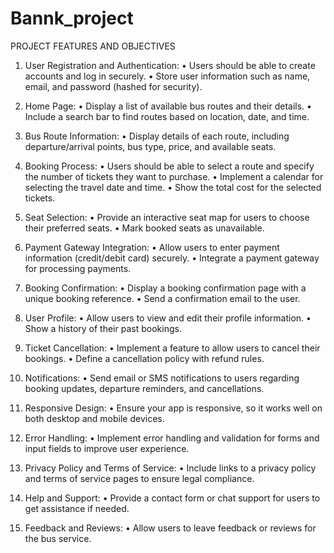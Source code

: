 # Bannk_project
PROJECT FEATURES AND OBJECTIVES

1. User Registration and Authentication:
•	Users should be able to create accounts and log in securely.
•	Store user information such as name, email, and password (hashed for security).
2. Home Page:
•	Display a list of available bus routes and their details.
•	Include a search bar to find routes based on location, date, and time.
3. Bus Route Information:
•	Display details of each route, including departure/arrival points, bus type, price, and available seats.
4. Booking Process:
•	Users should be able to select a route and specify the number of tickets they want to purchase.
•	Implement a calendar for selecting the travel date and time.
•	Show the total cost for the selected tickets.
5. Seat Selection:
•	Provide an interactive seat map for users to choose their preferred seats.
•	Mark booked seats as unavailable.
6. Payment Gateway Integration:
•	Allow users to enter payment information (credit/debit card) securely.
•	Integrate a payment gateway for processing payments.
7. Booking Confirmation:
•	Display a booking confirmation page with a unique booking reference.
•	Send a confirmation email to the user.
8. User Profile:
•	Allow users to view and edit their profile information.
•	Show a history of their past bookings.

9. Ticket Cancellation:
•	Implement a feature to allow users to cancel their bookings.
•	Define a cancellation policy with refund rules.
10. Notifications:
•	Send email or SMS notifications to users regarding booking updates, departure reminders, and cancellations.
11. Responsive Design:
•	Ensure your app is responsive, so it works well on both desktop and mobile devices.
12. Error Handling:
•	Implement error handling and validation for forms and input fields to improve user experience.
13. Privacy Policy and Terms of Service:
•	Include links to a privacy policy and terms of service pages to ensure legal compliance.
14. Help and Support:
•	Provide a contact form or chat support for users to get assistance if needed.
15. Feedback and Reviews:
•	Allow users to leave feedback or reviews for the bus service.

